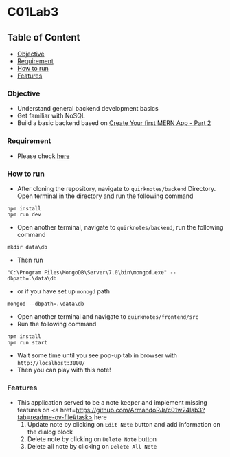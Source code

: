 # C01Lab3
## Table of Content
- [Objective](#objective)
- [Requirement](#requirement)
- [How to run](#how-to-run)
- [Features](#features)
### Objective
- Understand general backend development basics
- Get familiar with NoSQL
- Build a basic backend based on <a href=https://github.com/ArmandoRJr/c01w24lab3> Create Your first MERN App - Part 2 </a>
### Requirement 
- Please check <a href=https://github.com/ArmandoRJr/c01w24lab3#pre> here </a>
### How to run
- After cloning the repository, navigate to `quirknotes/backend` Directory. Open terminal in the directory and run the following command
```shell
npm install
npm run dev
```
- Open another terminal, navigate to `quirknotes/backend`, run the following command 
```shell
mkdir data\db
```
- Then run
```shell
"C:\Program Files\MongoDB\Server\7.0\bin\mongod.exe" --dbpath=.\data\db
```
- or if you have set up `monogd` path
```shell
mongod --dbpath=.\data\db
```
- Open another terminal and navigate to `quirknotes/frontend/src`
- Run the following command
```shell
npm install
npm run start
```
- Wait some time until you see pop-up tab in browser with `http://localhost:3000/`
- Then you can play with this note!
### Features
- This application served to be a note keeper and implement missing features on <a href=https://github.com/ArmandoRJr/c01w24lab3?tab=readme-ov-file#task> here </a> 
    1. Update note by clicking on `Edit Note` button and add information on the dialog block
    2. Delete note by clicking on `Delete Note` button
    3. Delete all note by clicking on `Delete All Note`